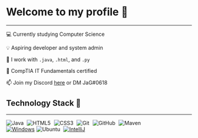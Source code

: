<h1>Welcome to my profile 🚀</h1>
<hr>
<p>💻 Currently studying Computer Science</p>
<p>💡 Aspiring developer and system admin</p>
<p>🔧 I work with <code>.java</code>, <code>.html</code>, and <code>.py</code></p>
<p>📓 CompTIA IT Fundamentals certified</p>
<p>📫 Join my Discord <a href="https://discord.gg/9SNENvp">here</a> or DM JaG#0618</p>

<h2>Technology Stack 🔩</h2>
<hr>
<div style="float: left;">
<img src="https://camo.githubusercontent.com/26494160f0c6dfac5f59378c594f1677d7e04258/68747470733a2f2f696d672e736869656c64732e696f2f62616467652f2d4a6176612d3043313332343f7374796c653d666c61742d737175617265266c6f676f3d6a617661266c6f676f436f6c6f723d666666666666" alt="Java" data-canonical-src="https://img.shields.io/badge/-Java-0C1324?style=flat-square&amp;logo=java&amp;logoColor=ffffff" style="max-width:100%; padding-right: 5px;">
<img src="https://camo.githubusercontent.com/b18e4848af8f415bc91a0adbbfaebd90a2f52f80/68747470733a2f2f696d672e736869656c64732e696f2f62616467652f2d48544d4c352d3043313332343f7374796c653d666c61742d737175617265266c6f676f3d68746d6c35266c6f676f436f6c6f723d666666666666" alt="HTML5" data-canonical-src="https://img.shields.io/badge/-HTML5-0C1324?style=flat-square&amp;logo=html5&amp;logoColor=ffffff" style="max-width:100%; padding-right: 5px;">
<img src="https://camo.githubusercontent.com/bdd152ff4b9801545916e9885b9e8aae08514cdf/68747470733a2f2f696d672e736869656c64732e696f2f62616467652f2d435353332d3043313332343f7374796c653d666c61742d737175617265266c6f676f3d63737333266c6f676f436f6c6f723d666666666666" alt="CSS3" data-canonical-src="https://img.shields.io/badge/-CSS3-0C1324?style=flat-square&amp;logo=css3&amp;logoColor=ffffff" style="max-width:100%; padding-right: 5px;">
<img src="https://camo.githubusercontent.com/58e31fb57155624fcd30cdf0ce24689576d121b7/68747470733a2f2f696d672e736869656c64732e696f2f62616467652f2d4769742d3043313332343f7374796c653d666c61742d737175617265266c6f676f3d676974266c6f676f436f6c6f723d666666666666" alt="Git" data-canonical-src="https://img.shields.io/badge/-Git-0C1324?style=flat-square&amp;logo=git&amp;logoColor=ffffff" style="max-width:100%; padding-right: 5px;">
<img src="https://camo.githubusercontent.com/dc0bca10c886860754cb45583b03654cf11eaf2c/68747470733a2f2f696d672e736869656c64732e696f2f62616467652f2d4769744875622d3043313332343f7374796c653d666c61742d737175617265266c6f676f3d676974687562266c6f676f436f6c6f723d666666666666" alt="GitHub" data-canonical-src="https://img.shields.io/badge/-GitHub-0C1324?style=flat-square&amp;logo=github&amp;logoColor=ffffff" style="max-width:100%; padding-right: 5px;">
  <img src="https://camo.githubusercontent.com/6accf90e63948d37aa2983545aa7346cde2d3088/68747470733a2f2f696d672e736869656c64732e696f2f62616467652f2d4d6176656e2d3043313332343f7374796c653d666c61742d737175617265266c6f676f3d6170616368652d6d6176656e266c6f676f436f6c6f723d666666666666" alt="Maven" data-canonical-src="https://img.shields.io/badge/-Maven-0C1324?style=flat-square&amp;logo=apache-maven&amp;logoColor=ffffff" style="max-width:100%; padding-right: 5px;">
</div>
<br>
<div style="float: left;" >
<a href="https://www.microsoft.com" rel="nofollow"><img src="https://camo.githubusercontent.com/61eec318f62520daeb9685db838569531453e491/68747470733a2f2f696d672e736869656c64732e696f2f62616467652f57696e646f77732d31302d3431393764313f7374796c653d666c61742d737175617265266c6f676f3d77696e646f7773266c6f676f436f6c6f723d666666666666266c6162656c436f6c6f723d304331333234" alt="Windows" data-canonical-src="https://img.shields.io/badge/Windows-10-4197d1?style=flat-square&amp;logo=windows&amp;logoColor=ffffff&amp;labelColor=0C1324" style="max-width:100%; padding-right: 5px;"></a><img src="https://camo.githubusercontent.com/1c6ce8c1d91cbdbfc3a9d7326f26df8e59e68b6a/68747470733a2f2f696d672e736869656c64732e696f2f62616467652f5562756e74752d32302e30342d3236323537373f7374796c653d666c61742d737175617265266c6f676f3d7562756e7475266c6f676f436f6c6f723d666666666666266c6162656c436f6c6f723d304331333234" alt="Ubuntu" data-canonical-src="https://img.shields.io/badge/Ubuntu-20.04-262577?style=flat-square&amp;logo=ubuntu&amp;logoColor=ffffff&amp;labelColor=0C1324" style="max-width:100%; padding-right: 5px;"></a>
<a href="https://www.jetbrains.com/idea/" rel="nofollow"><img src="https://camo.githubusercontent.com/d62c8ae0c3d3e07614b872245c145ac20d30e42c/68747470733a2f2f696d672e736869656c64732e696f2f62616467652f4944452d496e74656c6c694a2d4646334234433f7374796c653d666c61742d737175617265266c6f676f3d4a6574427261696e73266c6f676f436f6c6f723d666666666666266c6162656c436f6c6f723d304331333234" alt="IntelliJ" data-canonical-src="https://img.shields.io/badge/IDE-IntelliJ-FF3B4C?style=flat-square&amp;logo=JetBrains&amp;logoColor=ffffff&amp;labelColor=0C1324" style="max-width:100%; padding-right: 5px;"></a>
</div>
<!--
**jag-dev/jag-dev** is a ✨ _special_ ✨ repository because its `README.md` (this file) appears on your GitHub profile.

Here are some ideas to get you started:

- 🔭 I’m currently working on ...
- 🌱 I’m currently learning ...
- 👯 I’m looking to collaborate on ...
- 🤔 I’m looking for help with ...
- 💬 Ask me about ...
- 📫 How to reach me: ...
- 😄 Pronouns: ...
- ⚡ Fun fact: ...
-->
